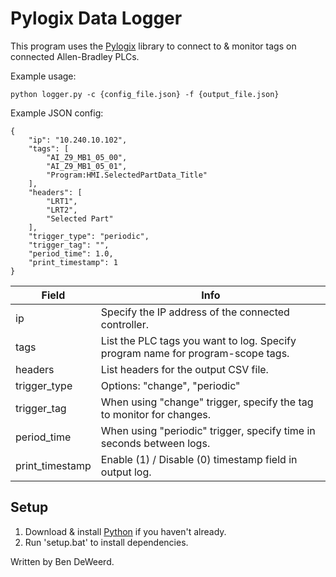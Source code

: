 # Pylogix Data Logger

This program uses the [Pylogix](https://github.com/dmroeder/pylogix) library to connect to & monitor tags on connected Allen-Bradley PLCs.

Example usage: 

`python logger.py -c {config_file.json} -f {output_file.json}`

Example JSON config:
```
{
    "ip": "10.240.10.102",
    "tags": [
        "AI_Z9_MB1_05_00",
        "AI_Z9_MB1_05_01",
        "Program:HMI.SelectedPartData_Title"
    ],
    "headers": [
        "LRT1",
        "LRT2",
        "Selected Part"
    ],
    "trigger_type": "periodic",
    "trigger_tag": "",
    "period_time": 1.0,
    "print_timestamp": 1
}
```

| Field | Info |
| --- | --- |
| ip | Specify the IP address of the connected controller. |
| tags | List the PLC tags you want to log. Specify program name for program-scope tags.|
| headers | List headers for the output CSV file. |
| trigger_type | Options: "change", "periodic" |
| trigger_tag | When using "change" trigger, specify the tag to monitor for changes. |
| period_time | When using "periodic" trigger, specify time in seconds between logs. |
| print_timestamp | Enable (1) / Disable (0) timestamp field in output log. |

## Setup

1. Download & install [Python](https://www.python.org/downloads/) if you haven't already.
2. Run 'setup.bat' to install dependencies.

Written by Ben DeWeerd.